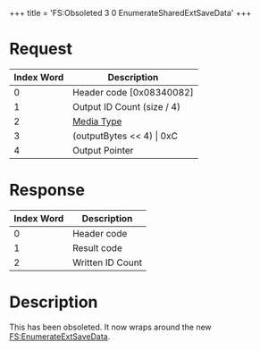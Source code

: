 +++
title = 'FS:Obsoleted 3 0 EnumerateSharedExtSaveData'
+++

# Request

| Index Word | Description                                            |
|------------|--------------------------------------------------------|
| 0          | Header code \[0x08340082\]                             |
| 1          | Output ID Count (size / 4)                             |
| 2          | [Media Type](Filesystem_services#mediatype "wikilink") |
| 3          | (outputBytes \<\< 4) \| 0xC                            |
| 4          | Output Pointer                                         |

# Response

| Index Word | Description      |
|------------|------------------|
| 0          | Header code      |
| 1          | Result code      |
| 2          | Written ID Count |

# Description

This has been obsoleted. It now wraps around the new
[FS:EnumerateExtSaveData](FS:EnumerateExtSaveData "wikilink").
